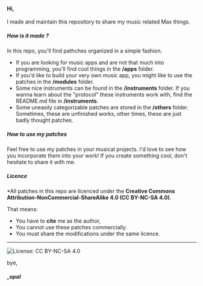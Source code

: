 #### Hi, 
I made and maintain this repository to share my music related Max things. 

##### How is it made ?

In this repo, you'll find pathches organized in a simple fashion. 
- If you are looking for music apps and are not that much into programming, you'll find cool things in the **/apps** folder.
- If you'd like to build your very own music app, you might like to use the patches in the **/modules** folder.
- Some nice instruments can be found in the **/instruments** folder. If you wanna learn about the "protocol" these instruments work with, find the README.md file in **/instruments**.
- Some uneasily categorizable patches are stored in the **/others** folder. Sometimes, these are unfinished works, other times, these are just badly thought patches.

##### How to use my patches

Feel free to use my patches in your musical projects. I'd love to see how you incorporate them into your work! If you create something cool, don't hesitate to share it with me.

##### Licence

\*All patches in this repo are licenced under the **Creative Commons Attribution-NonCommercial-ShareAlike 4.0 (CC BY-NC-SA 4.0)**. 

That means:
- You have to **cite** me as the author,
- You cannot use these patches commercially.
- You must share the modifications under the same licence.

---
![License: CC BY-NC-SA 4.0](https://img.shields.io/badge/License-CC%20BY--NC--SA%204.0-lightgrey)

bye, 
##### _opal
